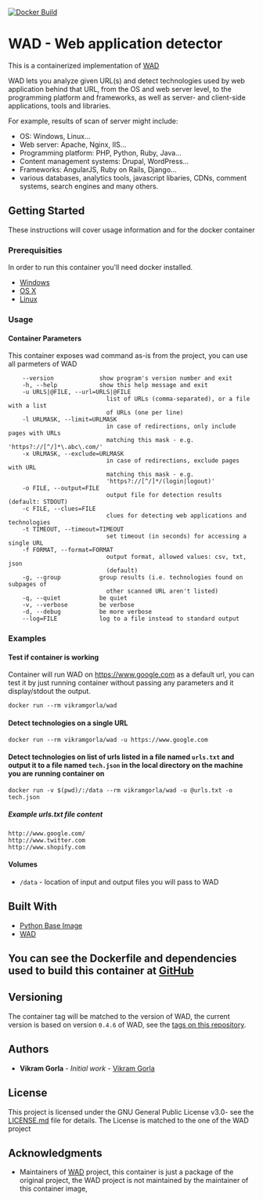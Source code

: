 [![Docker Build](https://github.com/vikramgorla/wad-docker/actions/workflows/docker-build.yml/badge.svg)](https://github.com/vikramgorla/wad-docker/actions/workflows/docker-build.yml)

# WAD - Web application detector

This is a containerized implementation of [WAD](https://github.com/CERN-CERT/WAD) 

WAD lets you analyze given URL(s) and detect technologies used by web application behind that URL, 
from the OS and web server level, to the programming platform and frameworks, as well as server- and client-side
applications, tools and libraries. 

For example, results of scan of server might include: 

  * OS: Windows, Linux...
  * Web server: Apache, Nginx, IIS...
  * Programming platform: PHP, Python, Ruby, Java...
  * Content management systems: Drupal, WordPress...
  * Frameworks: AngularJS, Ruby on Rails, Django...
  * various databases, analytics tools, javascript libaries, CDNs, comment systems, search engines and many others.

## Getting Started

These instructions will cover usage information and for the docker container 

### Prerequisities


In order to run this container you'll need docker installed.

* [Windows](https://docs.docker.com/windows/started)
* [OS X](https://docs.docker.com/mac/started/)
* [Linux](https://docs.docker.com/linux/started/)

### Usage

#### Container Parameters

This container exposes wad command as-is from the project, you can use all parmeters of WAD
```shell
    --version             show program's version number and exit
    -h, --help            show this help message and exit
    -u URLS|@FILE, --url=URLS|@FILE
                            list of URLs (comma-separated), or a file with a list
                            of URLs (one per line)
    -l URLMASK, --limit=URLMASK
                            in case of redirections, only include pages with URLs
                            matching this mask - e.g. 'https?://[^/]*\.abc\.com/'
    -x URLMASK, --exclude=URLMASK
                            in case of redirections, exclude pages with URL
                            matching this mask - e.g.
                            'https?://[^/]*/(login|logout)'
    -o FILE, --output=FILE
                            output file for detection results (default: STDOUT)
    -c FILE, --clues=FILE
                            clues for detecting web applications and technologies
    -t TIMEOUT, --timeout=TIMEOUT
                            set timeout (in seconds) for accessing a single URL
    -f FORMAT, --format=FORMAT
                            output format, allowed values: csv, txt, json
                            (default)
    -g, --group           group results (i.e. technologies found on subpages of
                            other scanned URL aren't listed)
    -q, --quiet           be quiet
    -v, --verbose         be verbose
    -d, --debug           be more verbose
    --log=FILE            log to a file instead to standard output
```

### Examples

#### Test if container is working

Container will run WAD on https://www.google.com as a default url, you can test it by just running container without passing any parameters and it display/stdout the output.

```shell
docker run --rm vikramgorla/wad
```

#### Detect technologies on a single URL 

```shell
docker run --rm vikramgorla/wad -u https://www.google.com
```

#### Detect technologies on list of urls listed in a file named `urls.txt` and output it to a file named `tech.json` in the local directory on the machine you are running container on

```shell
docker run -v $(pwd)/:/data --rm vikramgorla/wad -u @urls.txt -o tech.json
```

##### Example urls.txt file content

```shell
http://www.google.com/
http://www.twitter.com
http://www.shopify.com
```

#### Volumes

* `/data` - location of input and output files you will pass to WAD


## Built With

* [Python Base Image](https://hub.docker.com/_/python)
* [WAD](https://github.com/CERN-CERT/WAD) 


## You can see the Dockerfile and dependencies used to build this container at [GitHub](https://github.com/vikramgorla/wad-docker)


## Versioning

The container tag will be matched to the version of WAD, the current version is based on version `0.4.6` of WAD, see the 
[tags on this repository](https://github.com/vikramgorla/wad-docker/tags). 

## Authors

* **Vikram Gorla** - *Initial work* - [Vikram Gorla](https://github.com/vikramgorla/)


## License

This project is licensed under the GNU General Public License v3.0- see the [LICENSE.md](LICENSE.md) file for details.
The License is matched to the one of the WAD project

## Acknowledgments

* Maintainers of [WAD](https://github.com/CERN-CERT/WAD) project,  this container is just a package of the original project, the WAD project is not maintained by the maintainer of this container image, 
